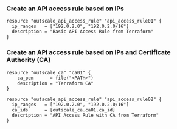 ### Create an API access rule based on IPs

```hcl
resource "outscale_api_access_rule" "api_access_rule01" {
  ip_ranges   = ["192.0.2.0", "192.0.2.0/16"]
  description = "Basic API Access Rule from Terraform"
}
```

### Create an API access rule based on IPs and Certificate Authority (CA)

```hcl
resource "outscale_ca" "ca01" {
    ca_pem      = file("<PATH>")
    description = "Terraform CA"
}

resource "outscale_api_access_rule" "api_access_rule02" {
  ip_ranges   = ["192.0.2.0", "192.0.2.0/16"]
  ca_ids      = [outscale_ca.ca01.ca_id]
  description = "API Access Rule with CA from Terraform"
}
```